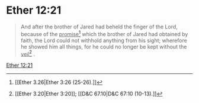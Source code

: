 # Ether 12:21

> And after the brother of Jared had beheld the finger of the Lord, because of the <u>promise</u>[^a] which the brother of Jared had obtained by faith, the Lord could not withhold anything from his sight; wherefore he showed him all things, for he could no longer be kept without the <u>veil</u>[^b] .

[Ether 12:21](https://www.churchofjesuschrist.org/study/scriptures/bofm/ether/12?lang=eng&id=p21#p21)


[^a]: [[Ether 3.26|Ether 3:26 (25-26).]]
[^b]: [[Ether 3.20|Ether 3:20]]; [[D&C 67.10|D&C 67:10 (10-13).]]
